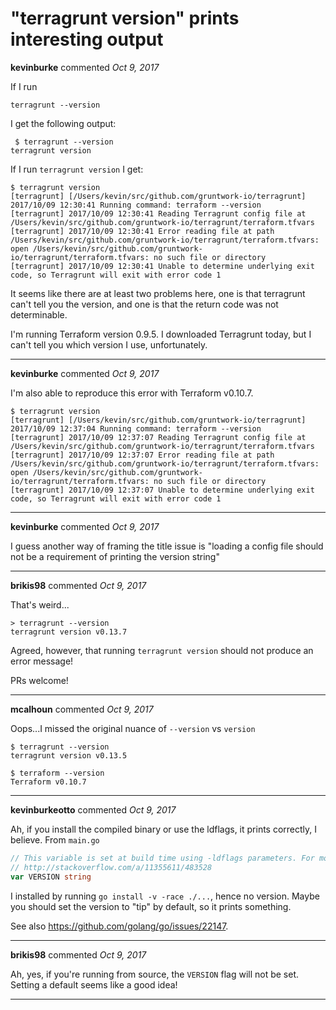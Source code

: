 # "terragrunt version" prints interesting output

**kevinburke** commented *Oct 9, 2017*

If I run

```
terragrunt --version
```

I get the following output:

```
 $ terragrunt --version
terragrunt version
```

If I run `terragrunt version` I get:

```
$ terragrunt version
[terragrunt] [/Users/kevin/src/github.com/gruntwork-io/terragrunt] 2017/10/09 12:30:41 Running command: terraform --version
[terragrunt] 2017/10/09 12:30:41 Reading Terragrunt config file at /Users/kevin/src/github.com/gruntwork-io/terragrunt/terraform.tfvars
[terragrunt] 2017/10/09 12:30:41 Error reading file at path /Users/kevin/src/github.com/gruntwork-io/terragrunt/terraform.tfvars: open /Users/kevin/src/github.com/gruntwork-io/terragrunt/terraform.tfvars: no such file or directory
[terragrunt] 2017/10/09 12:30:41 Unable to determine underlying exit code, so Terragrunt will exit with error code 1
```

It seems like there are at least two problems here, one is that terragrunt can't tell you the version, and one is that the return code was not determinable. 

I'm running Terraform version 0.9.5. I downloaded Terragrunt today, but I can't tell you which version I use, unfortunately.
<br />
***


**kevinburke** commented *Oct 9, 2017*

I'm also able to reproduce this error with Terraform v0.10.7.

```
$ terragrunt version
[terragrunt] [/Users/kevin/src/github.com/gruntwork-io/terragrunt] 2017/10/09 12:37:04 Running command: terraform --version
[terragrunt] 2017/10/09 12:37:07 Reading Terragrunt config file at /Users/kevin/src/github.com/gruntwork-io/terragrunt/terraform.tfvars
[terragrunt] 2017/10/09 12:37:07 Error reading file at path /Users/kevin/src/github.com/gruntwork-io/terragrunt/terraform.tfvars: open /Users/kevin/src/github.com/gruntwork-io/terragrunt/terraform.tfvars: no such file or directory
[terragrunt] 2017/10/09 12:37:07 Unable to determine underlying exit code, so Terragrunt will exit with error code 1
```
***

**kevinburke** commented *Oct 9, 2017*

I guess another way of framing the title issue is "loading a config file should not be a requirement of printing the version string"
***

**brikis98** commented *Oct 9, 2017*

That's weird...

```
> terragrunt --version
terragrunt version v0.13.7
```

Agreed, however, that running `terragrunt version` should not produce an error message!

PRs welcome!
***

**mcalhoun** commented *Oct 9, 2017*

Oops...I missed the original nuance of `--version` vs `version`

```
$ terragrunt --version                                                                                                                                                                                                                                                                                 
terragrunt version v0.13.5

$ terraform --version                                                                                                                                                                                                                                                                                  
Terraform v0.10.7
```
***

**kevinburkeotto** commented *Oct 9, 2017*

Ah, if you install the compiled binary or use the ldflags, it prints correctly, I believe. From `main.go`

```go
// This variable is set at build time using -ldflags parameters. For more info, see:
// http://stackoverflow.com/a/11355611/483528
var VERSION string
```

I installed by running `go install -v -race ./...`, hence no version. Maybe you should set the version to "tip" by default, so it prints something.

See also https://github.com/golang/go/issues/22147.
***

**brikis98** commented *Oct 9, 2017*

Ah, yes, if you're running from source, the `VERSION` flag will not be set. Setting a default seems like a good idea!
***

